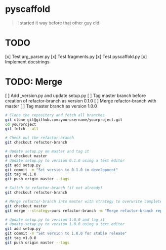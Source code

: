 # pyscaffold
> I started it way before that other guy did

# TODO
[x] Test arg_parser.py
[x] Test fragments.py
[x] Test pyscaffold.py
[x] Implement docstrings

# TODO: Merge
[ ] Add _version.py and update setup.py
[ ] Tag master branch before creation of refactor-branch as version 0.1.0
[ ] Merge refactor-branch with master
[ ] Tag master branch as version 1.0.0

```bash
# Clone the repository and fetch all branches
git clone git@github.com:yourusername/yourproject.git
cd yourproject
git fetch --all

# Check out the refactor-branch
git checkout refactor-branch

# Update setup.py on master and tag it
git checkout master
# Update setup.py to version 0.1.0 using a text editor
git add setup.py
git commit -m "Set version to 0.1.0 in development"
git tag v0.1.0
git push origin master --tags

# Switch to refactor-branch (if not already)
git checkout refactor-branch

# Merge refactor-branch into master with strategy to overwrite completely
git checkout master
git merge --strategy=ours refactor-branch -m "Merge refactor-branch replacing master completely"

# Update setup.py to version 1.0.0 and tag it
# Update setup.py to version 1.0.0 using a text editor
git add setup.py
git commit -m "Set version to 1.0.0 for stable release"
git tag v1.0.0
git push origin master --tags

```